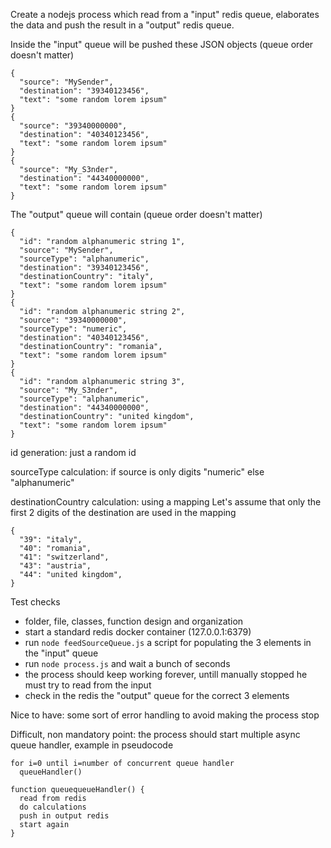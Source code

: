 Create a nodejs process which read from a "input" redis queue, elaborates the data and push the result in a "output" redis queue.

Inside the "input" queue will be pushed these JSON objects (queue order doesn't matter)

    {
      "source": "MySender",
      "destination": "39340123456",
      "text": "some random lorem ipsum"
    }
    {
      "source": "39340000000",
      "destination": "40340123456",
      "text": "some random lorem ipsum"
    }
    {
      "source": "My_S3nder",
      "destination": "44340000000",
      "text": "some random lorem ipsum"
    }

The "output" queue will contain (queue order doesn't matter)

    {
      "id": "random alphanumeric string 1",
      "source": "MySender",
      "sourceType": "alphanumeric",
      "destination": "39340123456",
      "destinationCountry": "italy",
      "text": "some random lorem ipsum"
    }
    {
      "id": "random alphanumeric string 2",
      "source": "39340000000",
      "sourceType": "numeric",
      "destination": "40340123456",
      "destinationCountry": "romania",
      "text": "some random lorem ipsum"
    }
    {
      "id": "random alphanumeric string 3",
      "source": "My_S3nder",
      "sourceType": "alphanumeric",
      "destination": "44340000000",
      "destinationCountry": "united kingdom",
      "text": "some random lorem ipsum"
    }

id generation: just a random id

sourceType calculation: if source is only digits "numeric" else "alphanumeric"

destinationCountry calculation: using a mapping
Let's assume that only the first 2 digits of the destination are used in the mapping

    {
      "39": "italy",
      "40": "romania",
      "41": "switzerland",
      "43": "austria",
      "44": "united kingdom",
    }

Test checks
- folder, file, classes, function design and organization
- start a standard redis docker container (127.0.0.1:6379)
- run `node feedSourceQueue.js` a script for populating the 3 elements in the "input" queue
- run `node process.js` and wait a bunch of seconds
- the process should keep working forever, untill manually stopped he must try to read from the input
- check in the redis the "output" queue for the correct 3 elements

Nice to have: some sort of error handling to avoid making the process stop

Difficult, non mandatory point: the process should start multiple async queue handler, example in pseudocode

    for i=0 until i=number of concurrent queue handler
      queueHandler()

    function queuequeueHandler() {
      read from redis
      do calculations
      push in output redis
      start again
    }